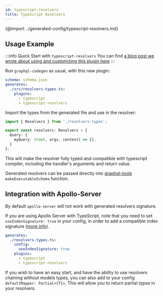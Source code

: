```yaml
---
id: typescript-resolvers
title: TypeScript Resolvers
---
```


{@import ../generated-config/typescript-resolvers.md}

## Usage Example

:::info Quick Start with `typescript-resolvers`
You can find [a blog post we wrote about using and customizing this plugin here](https://the-guild.dev/blog/better-type-safety-for-resolvers-with-graphql-codegen)
:::

Run `graphql-codegen` as usual, with this new plugin:

```yaml
schema: schema.json
generates:
  ./src/resolvers-types.ts:
    plugins:
      - typescript
      - typescript-resolvers
```

Import the types from the generated file and use in the resolver:

```typescript
import { Resolvers } from './resolvers-types';

export const resolvers: Resolvers = {
  Query: {
    myQuery: (root, args, context) => {},
  }
};
```

This will make the resolver fully typed and compatible with typescript compiler, including the handler's arguments and return value.

Generated resolvers can be passed directly into [graphql-tools](https://www.npmjs.com/package/graphql-tools) `makeExecutableSchema` function.

## Integration with Apollo-Server

By default `apollo-server` will not work with generated resolvers signature.

If you are using Apollo Server with TypeScript, note that you need to set `useIndexSignature: true` in your config, in order to add a compatible index signature ([more info](https://github.com/dotansimha/graphql-code-generator/issues/1133#issuecomment-456812621)).

```yml
generates:
  ./resolvers-types.ts:
    config:
      useIndexSignature: true
    plugins:
      - typescript
      - typescript-resolvers
```

If you wish to have an easy start, and have the ability to use resolvers chaining without models types, you can also add to your config `defaultMapper: Partial<{T}>`. This will allow you to return partial typse in your resolvers.
